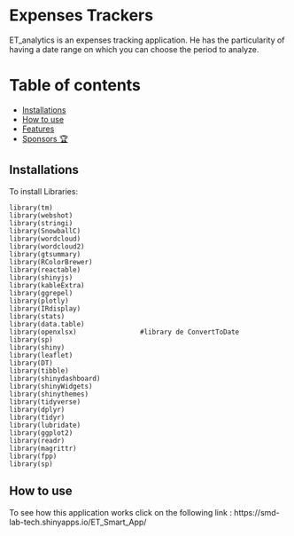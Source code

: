 # Expenses Trackers 
ET_analytics is an expenses tracking application. He has the particularity of having a date range on which you can choose the period to analyze.

# Table of contents

- [Installations](#install)
- [How to use](#usage)
- [Features](#features)
- [Sponsors 🏆](#sponsors)

<h2 id="install">Installations</h2>

To install Libraries:

```
library(tm)
library(webshot)
library(stringi)
library(SnowballC)
library(wordcloud)
library(wordcloud2)
library(gtsummary)
library(RColorBrewer)
library(reactable)
library(shinyjs)
library(kableExtra)
library(ggrepel)
library(plotly)
library(IRdisplay)
library(stats)
library(data.table)
library(openxlsx)                #library de ConvertToDate 
library(sp)
library(shiny)
library(leaflet)
library(DT)
library(tibble) 
library(shinydashboard)
library(shinyWidgets)
library(shinythemes)
library(tidyverse)
library(dplyr)
library(tidyr)
library(lubridate)
library(ggplot2)
library(readr)
library(magrittr)
library(fpp)
library(sp)
```

<h2 id="install">How to use</h2>
To see how this application works click on the following link : https://smd-lab-tech.shinyapps.io/ET_Smart_App/


